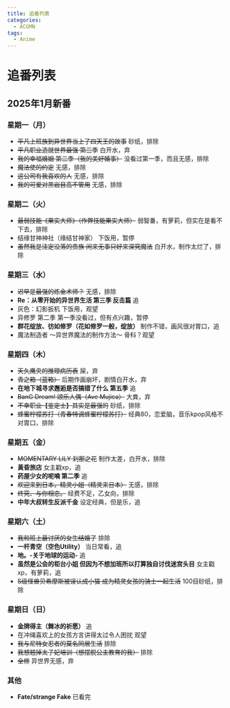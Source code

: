 ```yaml
---
title: 追番列表
categories:
  - ACGMN
tags:
  - Anime
---
```


# 追番列表

## 2025年1月新番

### 星期一（月）

- ~~平凡上班族到异世界当上了四天王的故事~~ 砂纸，排除
- ~~平凡职业造就世界最强 第三季~~ 白开水，弃
- ~~我的幸福婚姻 第二季（我的美好婚事）~~ 没看过第一季，而且无感，排除
- ~~魔法使的约定~~ 无感，排除
- ~~这公司有我喜欢的人~~ 无感，排除
- ~~我的可爱对黑岩目高不管用~~ 无感，排除

### 星期二（火）

- ~~最弱技能《果实大师》（作弊技能果实大师）~~ 弱智番，有萝莉，但实在是看不下去，排除
- 结缘甘神神社（缘结甘神家） 下饭用，暂停
- ~~虽然我是注定没落的贵族 闲来无事只好来深究魔法~~ 白开水，制作太烂了，排除

### 星期三（水）

- ~~迟早是最强的炼金术师？~~ 无感，排除
- **Re：从零开始的异世界生活 第三季 反击篇** 追
- 灰色：幻影扳机 下饭用，观望
- 异修罗 第二季 第一季没看过，但有点兴趣，暂停
- **群花绽放、彷如修罗（花如修罗一般，绽放）** 制作不错，画风很对胃口，追
- 魔法制造者 ～异世界魔法的制作方法～ 骨科？观望

### 星期四（木）

- ~~天久鹰央的推理病历表~~ 屎，弃
- ~~青之箱（蓝箱）~~ 后期作画崩坏，剧情白开水，弃
- **在地下城寻求邂逅是否搞错了什么 第五季** 追
- ~~BanG Dream! 颂乐人偶（Ave Mujica）~~ 大粪，弃
- ~~不幸职业【鉴定士】其实是最强的~~ 砂纸，排除
- ~~蜂蜜柠檬苏打（青春特调蜂蜜柠檬苏打）~~ 经典80，恋爱脑，音乐kpop风格不对胃口，排除

### 星期五（金）

- ~~MOMENTARY LILY 刹那之花~~ 制作太差，白开水，排除
- **黃昏旅店** 女主戳xp，追
- **药屋少女的呢喃 第二季** 追
- ~~欢迎来到日本，精灵小姐（精灵来日本）~~ 无感，排除
- ~~终究、与你相恋。~~ 经费不足，乙女向，排除
- **中年大叔转生反派千金** 设定经典，但是乐，追

### 星期六（土）

- ~~我和班上最讨厌的女生结婚了~~ 排除
- **一杆青空（空色Utility）** 当日常看，追
- **地。-关于地球的运动-** 追
- **虽然是公会的柜台小姐 但因为不想加班所以打算独自讨伐迷宫头目**	女主戳xp，有萝莉，追
- ~~S级怪兽贝希摩斯被误认成小猫 成为精灵女孩的骑士一起生活~~ 100目砂纸，排除

### 星期日（日）

- **金牌得主（舞冰的祈愿）**  追
- 在冲绳喜欢上的女孩方言讲得太过令人困扰 观望
- ~~我与尼特女忍者的莫名同居生活~~ 排除
- ~~我想翘掉太子妃培训（想摆脱公主教育的我）~~ 排除
- ~~全修~~ 异世界无感，弃

### 其他

- **Fate/strange Fake** 已看完